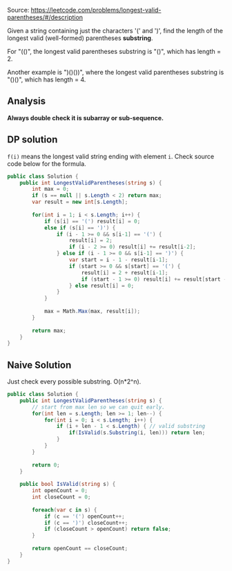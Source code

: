 Source: https://leetcode.com/problems/longest-valid-parentheses/#/description

Given a string containing just the characters '(' and ')', find the length of the longest valid (well-formed) parentheses **substring**.

For "(()", the longest valid parentheses substring is "()", which has length = 2.

Another example is ")()())", where the longest valid parentheses substring is "()()", which has length = 4.

## Analysis
**Always double check it is subarray or sub-sequence.**

## DP solution
`f(i)` means the longest valid string ending with element `i`. Check source code below for the formula.

```c#
public class Solution {
    public int LongestValidParentheses(string s) {
        int max = 0;
        if (s == null || s.Length < 2) return max;
        var result = new int[s.Length];
        
        for(int i = 1; i < s.Length; i++) {
            if (s[i] == '(') result[i] = 0;
            else if (s[i] == ')') {
                if (i - 1 >= 0 && s[i-1] == '(') {
                    result[i] = 2;
                    if (i - 2 >= 0) result[i] += result[i-2];
                } else if (i - 1 >= 0 && s[i-1] == ')') {
                    var start = i - 1 - result[i-1];
                    if (start >= 0 && s[start] == '(') {
                        result[i] = 2 + result[i-1];
                        if (start - 1 >= 0) result[i] += result[start - 1];
                    } else result[i] = 0;
                }
            }
            
            max = Math.Max(max, result[i]);
        }
        
        return max;
    }
}
```

## Naive Solution
Just check every possible substring. O(n*2^n). 

```c#
public class Solution {
    public int LongestValidParentheses(string s) {
        // start from max len so we can quit early.
        for(int len = s.Length; len >= 1; len--) {
            for(int i = 0; i < s.Length; i++) {
                if (i + len - 1 < s.Length) { // valid substring
                    if(IsValid(s.Substring(i, len))) return len;
                }
            }
        }
        
        return 0;
    }
    
    public bool IsValid(string s) {
        int openCount = 0;
        int closeCount = 0;
        
        foreach(var c in s) {
            if (c == '(') openCount++;
            if (c == ')') closeCount++;
            if (closeCount > openCount) return false;
        }
        
        return openCount == closeCount;
    }
}
```
